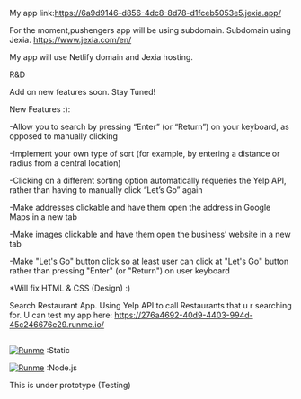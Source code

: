 My app link:https://6a9d9146-d856-4dc8-8d78-d1fceb5053e5.jexia.app/

For the moment,pushengers app will be using subdomain. Subdomain using Jexia. https://www.jexia.com/en/

My app will use Netlify domain and Jexia hosting.

R&D 




Add on new features soon. Stay Tuned!

New Features :):

-Allow you to search by pressing “Enter” (or “Return”) on your keyboard, as opposed to manually clicking

-Implement your own type of sort (for example, by entering a distance or radius from a central location)

-Clicking on a different sorting option automatically requeries the Yelp API, rather than having to manually click “Let’s Go” again

-Make addresses clickable and have them open the address in Google Maps in a new tab

-Make images clickable and have them open the business’ website in a new tab

-Make "Let's Go" button click so at least user can click at "Let's Go" button rather than pressing "Enter" (or "Return") on user keyboard

*Will fix HTML & CSS (Design) :)


Search Restaurant App. Using Yelp API to call Restaurants that u r searching for. U can test my app here:
https://276a4692-40d9-4403-994d-45c246676e29.runme.io/


##

[![Runme](https://runme.io/static/button.svg)](https://runme.io/run?app_id=53234fa7-fbc8-4f97-b9d3-824362785b0a) :Static

[![Runme](https://runme.io/static/button.svg)](https://runme.io/run?app_id=135021f7-64d5-4c9c-8744-7c992f233627) :Node.js


This is under prototype (Testing)
